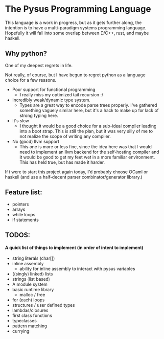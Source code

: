 # The Pysus Programming Language

This language is a work in progress, but as it gets further along, the intention is to have a multi-paradigm systems programming language.
Hopefully it will fall into some overlap between D/C++, rust, and maybe haskell.

## Why python?
One of my deepest regrets in life.

Not really, of course, but I have begun to regret python as a language choice for a few reasons. 

- Poor support for functional programming
	- I really miss my optimized tail recursion :/
- Incredibly weak/dynamic type system.
	- Types are a great way to encode parse trees properly. I've gathered something vaguely similar here, but it's a hack to make up for lack of strong typing here.
- It's slow
	- I thought it would be a good choice for a sub-ideal compiler leading into a boot strap. This is still the plan, but it was very silly of me to not realize the scope of writing any compiler. 
- No (good) llvm support
	- This one is more or less fine, since the idea here was that I would need to implement an llvm backend for the self-hosting compiler and it would be good to get my feet wet in a more familiar environment. This has held true, but has made it harder.

If i were to start this project again today, I'd probably choose OCaml or haskell (and use a half-decent parser combinator/generator library.)

## Feature list:
- pointers
- arrays
- while loops
- if statements

## TODOS:
#### A quick list of things to implement (in order of intent to implement)
* string literals (char[])
* inline assembly
  * ability for inline assembly to interact with pysus variables
* ((singly) linked) lists
* strings (list based)
* A module system
* basic runtime library
	* malloc / free 
* for (each) loops
* structures / user defined types
* lambdas/closures
* first class functions
* typeclasses
* pattern matching
* currying
